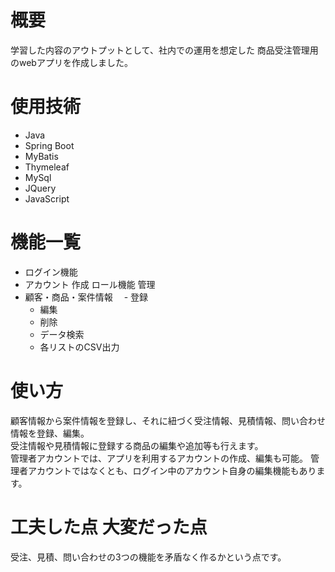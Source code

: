 # 概要
学習した内容のアウトプットとして、社内での運用を想定した
商品受注管理用のwebアプリを作成しました。

# 使用技術
- Java
- Spring Boot
- MyBatis
- Thymeleaf
- MySql
- JQuery
- JavaScript

# 機能一覧
- ログイン機能
- アカウント
  作成
  ロール機能
  管理
- 顧客・商品・案件情報
　- 登録
  - 編集
  - 削除
  - データ検索
  - 各リストのCSV出力

# 使い方
顧客情報から案件情報を登録し、それに紐づく受注情報、見積情報、問い合わせ情報を登録、編集。  
受注情報や見積情報に登録する商品の編集や追加等も行えます。  
管理者アカウントでは、アプリを利用するアカウントの作成、編集も可能。
管理者アカウントではなくとも、ログイン中のアカウント自身の編集機能もあります。

# 工夫した点 大変だった点
受注、見積、問い合わせの3つの機能を矛盾なく作るかという点です。
